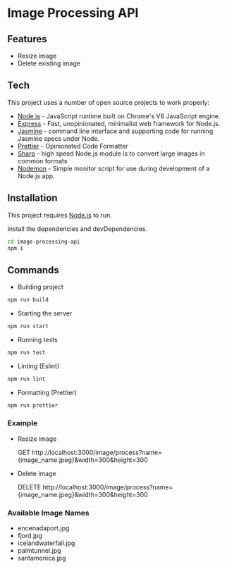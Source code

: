 # Image Processing API

## Features

- Resize image
- Delete existing image

## Tech

This project uses a number of open source projects to work properly:

- [Node.js](https://nodejs.org/en/) - JavaScript runtime built on Chrome's V8 JavaScript engine.
- [Express](https://www.npmjs.com/package/express) - Fast, unopinionated, minimalist web framework for Node.js.
- [Jasmine](https://www.npmjs.com/package/jasmine) - command line interface and supporting code for running Jasmine specs under Node.
- [Prettier](https://www.npmjs.com/package/prettier) - Opinionated Code Formatter
- [Sharp](https://www.npmjs.com/package/sharp) - high speed Node.js module is to convert large images in common formats
- [Nodemon](https://www.npmjs.com/package/nodemon) - Simple monitor script for use during development of a Node.js app.

## Installation

This project requires [Node.js](https://nodejs.org/) to run.

Install the dependencies and devDependencies.

```sh
cd image-processing-api
npm i
```

## Commands
- Building project
```sh
npm run build
```

- Starting the server
```sh
npm run start
```

- Running tests
```sh
npm run test
```

- Linting (Eslint)
```sh
npm run lint
```

- Formatting (Prettier)
```sh
npm run prettier
```

### Example
- Resize image

    GET http://localhost:3000/image/process?name={image_name.jpeg}&width=300&height=300

- Delete image

    DELETE http://localhost:3000/image/process?name={image_name.jpeg}&width=300&height=300

### Available Image Names
- encenadaport.jpg
- fjord.jpg
- icelandwaterfall.jpg
- palmtunnel.jpg
- santamonica.jpg
